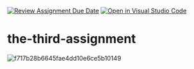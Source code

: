 [![Review Assignment Due Date](https://classroom.github.com/assets/deadline-readme-button-22041afd0340ce965d47ae6ef1cefeee28c7c493a6346c4f15d667ab976d596c.svg)](https://classroom.github.com/a/EaO4tpsR)
[![Open in Visual Studio Code](https://classroom.github.com/assets/open-in-vscode-2e0aaae1b6195c2367325f4f02e2d04e9abb55f0b24a779b69b11b9e10269abc.svg)](https://classroom.github.com/online_ide?assignment_repo_id=18143597&assignment_repo_type=AssignmentRepo)
# the-third-assignment
![f717b28b6645fae4dd10e6ce5b10149](https://github.com/user-attachments/assets/9e472c84-0bc1-4e40-93e7-0ddb76630c46)
